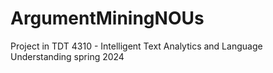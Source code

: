 # ArgumentMiningNOUs
Project in TDT 4310 - Intelligent Text Analytics and Language Understanding spring 2024
